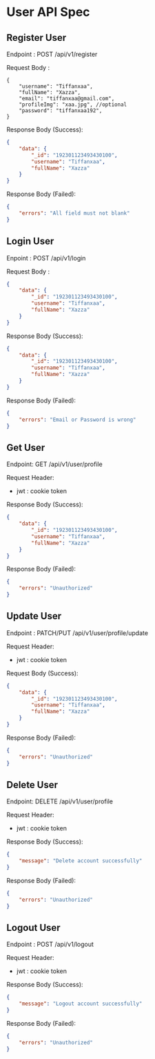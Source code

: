 # User API Spec

## Register User

Endpoint : POST /api/v1/register

Request Body :

```jsonc
{
    "username": "Tiffanxaa",
    "fullName": "Xazza",
    "email": "tiffanxaa@gmail.com",
    "profileImg": "xaa.jpg", //optional
    "password": "tiffanxaa192",
}
```

Response Body (Success):

```json
{
    "data": {
        "_id": "192301123493430100",
        "username": "Tiffanxaa",
        "fullName": "Xazza"
    }
}
```

Response Body (Failed):

```json
{
    "errors": "All field must not blank"
}
```

## Login User

Enpoint : POST /api/v1/login

Request Body :

```json
{
    "data": {
        "_id": "192301123493430100",
        "username": "Tiffanxaa",
        "fullName": "Xazza"
    }
}
```

Response Body (Success):

```json
{
    "data": {
        "_id": "192301123493430100",
        "username": "Tiffanxaa",
        "fullName": "Xazza"
    }
}
```

Response Body (Failed):

```json
{
    "errors": "Email or Password is wrong"
}
```

## Get User

Endpoint: GET /api/v1/user/profile

Request Header:

- jwt : cookie token

Response Body (Success):

```json
{
    "data": {
        "_id": "192301123493430100",
        "username": "Tiffanxaa",
        "fullName": "Xazza"
    }
}
```

Response Body (Failed):

```json
{
    "errors": "Unauthorized"
}
```

## Update User

Endpoint : PATCH/PUT /api/v1/user/profile/update

Request Header:

- jwt : cookie token

Request Body (Success):

```json
{
    "data": {
        "_id": "192301123493430100",
        "username": "Tiffanxaa",
        "fullName": "Xazza"
    }
}
```

Response Body (Failed):

```json
{
    "errors": "Unauthorized"
}
```

## Delete User

Endpoint: DELETE /api/v1/user/profile

Request Header:

- jwt : cookie token

Response Body (Success):

```json
{
    "message": "Delete account successfully"
}
```

Response Body (Failed):

```json
{
    "errors": "Unauthorized"
}
```

## Logout User

Endpoint : POST /api/v1/logout

Request Header:

- jwt : cookie token

Response Body (Success):

```json
{
    "message": "Logout account successfully"
}
```

Response Body (Failed):

```json
{
    "errors": "Unauthorized"
}
```
